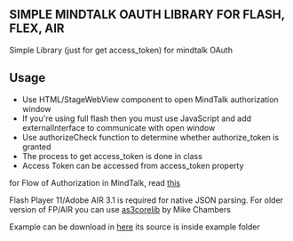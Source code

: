 SIMPLE MINDTALK OAUTH LIBRARY FOR FLASH, FLEX, AIR
--------------------------------------------------

Simple Library (just for get access_token) for mindtalk OAuth

Usage
-----
* Use HTML/StageWebView component to open MindTalk authorization window
* If you're using full flash then you must use JavaScript and add externalInterface to communicate with open window
* Use authorizeCheck function to determine whether authorize_token is granted
* The process to get access_token is done in class
* Access Token can be accessed from access_token property

for Flow of Authorization in MindTalk, read [this](http://developer.digaku.com/api/wiki/GettingStarted)

Flash Player 11/Adobe AIR 3.1 is required for native JSON parsing. For older version of FP/AIR you can use [as3corelib](https://github.com/mikechambers/as3corelib) by Mike Chambers

Example can be download in [here](http://dl.dropbox.com/u/3448399/MindAuth%20Example.air) its source is inside example folder